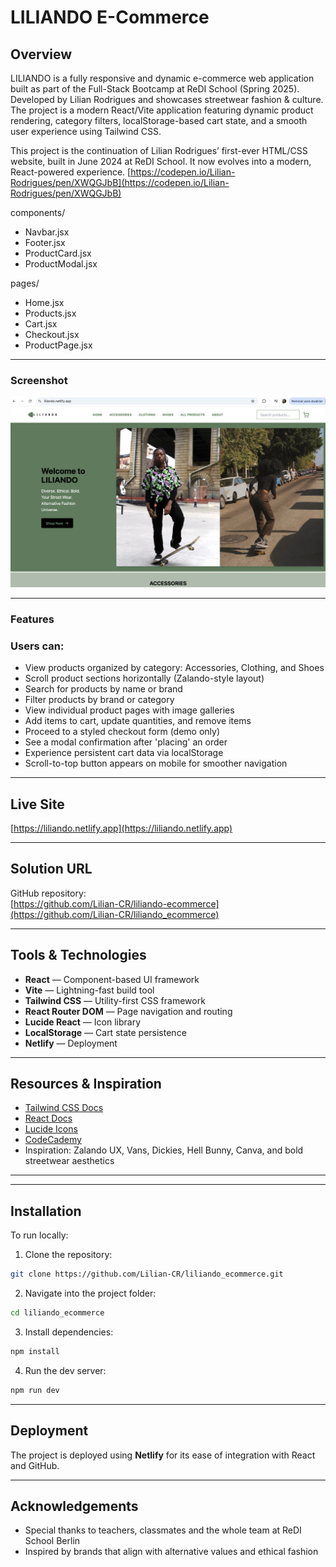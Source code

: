 # LILIANDO E-Commerce

## Overview
LILIANDO is a fully responsive and dynamic e-commerce web application built as part of the Full-Stack Bootcamp at ReDI School (Spring 2025). Developed by Lilian Rodrigues and showcases streetwear fashion & culture. The project is a modern React/Vite application featuring dynamic product rendering, category filters, localStorage-based cart state, and a smooth user experience using Tailwind CSS.

This project is the continuation of Lilian Rodrigues’ first-ever HTML/CSS website, built in June 2024 at ReDI School. It now evolves into a modern, React-powered experience.
[https://codepen.io/Lilian-Rodrigues/pen/XWQGJbB](https://codepen.io/Lilian-Rodrigues/pen/XWQGJbB)

components/
- Navbar.jsx
- Footer.jsx
- ProductCard.jsx
- ProductModal.jsx
  
pages/
- Home.jsx
- Products.jsx
- Cart.jsx
- Checkout.jsx
- ProductPage.jsx


---

### Screenshot
<img src="readme_pic.png" alt="LILIANDO Screenshot" width="800" />

---

### Features

### Users can:
- View products organized by category: Accessories, Clothing, and Shoes
- Scroll product sections horizontally (Zalando-style layout)
- Search for products by name or brand
- Filter products by brand or category
- View individual product pages with image galleries
- Add items to cart, update quantities, and remove items
- Proceed to a styled checkout form (demo only)
- See a modal confirmation after 'placing' an order
- Experience persistent cart data via localStorage
- Scroll-to-top button appears on mobile for smoother navigation


---

## Live Site  
[https://liliando.netlify.app](https://liliando.netlify.app) 

---

## Solution URL
GitHub repository:  
[https://github.com/Lilian-CR/liliando-ecommerce](https://github.com/Lilian-CR/liliando_ecommerce) 

---

## Tools & Technologies

- **React** — Component-based UI framework
- **Vite** — Lightning-fast build tool
- **Tailwind CSS** — Utility-first CSS framework
- **React Router DOM** — Page navigation and routing
- **Lucide React** — Icon library
- **LocalStorage** — Cart state persistence
- **Netlify** — Deployment

---

## Resources & Inspiration

- [Tailwind CSS Docs](https://tailwindcss.com)
- [React Docs](https://reactjs.org)
- [Lucide Icons](https://lucide.dev)
- [CodeCademy](https://www.codecademy.com/)
- Inspiration: Zalando UX, Vans, Dickies, Hell Bunny, Canva, and bold streetwear aesthetics

---

---

## Installation

To run locally:
1. Clone the repository:
```bash
git clone https://github.com/Lilian-CR/liliando_ecommerce.git
```
2. Navigate into the project folder:
```bash
cd liliando_ecommerce
```
3. Install dependencies:
```bash
npm install
```
4. Run the dev server:
```bash
npm run dev
```

---

## Deployment
The project is deployed using **Netlify** for its ease of integration with React and GitHub. 

---

## Acknowledgements
- Special thanks to teachers, classmates and the whole team at ReDI School Berlin
- Inspired by brands that align with alternative values and ethical fashion
